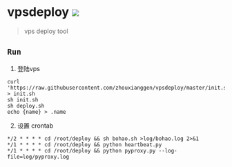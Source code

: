 vpsdeploy
![](https://img.shields.io/badge/python%20-%203.7-brightgreen.svg)
========
> vps deploy tool 

## `Run`

1. 登陆vps

```
curl 'https://raw.githubusercontent.com/zhouxianggen/vpsdeploy/master/init.sh' > init.sh
sh init.sh
sh deploy.sh
echo {name} > .name
```

2. 设置 crontab
```
*/2 * * * * cd /root/deploy && sh bohao.sh >log/bohao.log 2>&1
*/1 * * * * cd /root/deploy && python heartbeat.py 
*/1 * * * * cd /root/deploy && python pyproxy.py --log-file=log/pyproxy.log 
```

